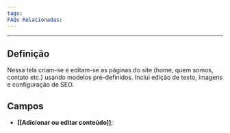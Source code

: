 ```yaml
---
tags:
FAQs Relacionadas:
---
```

---
## Definição

Nessa tela criam-se e editam-se as páginas do site (home, quem somos, contato etc.) usando modelos pré-definidos. Inclui edição de texto, imagens e configuração de SEO.

## Campos

- **[[Adicionar ou editar conteúdo]]**;